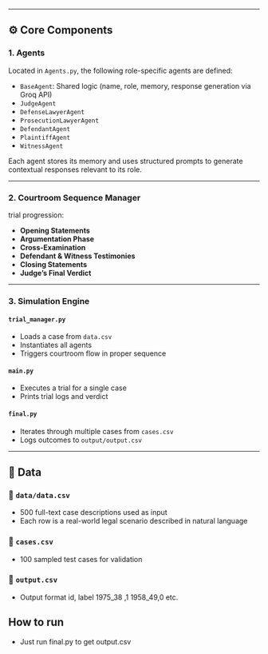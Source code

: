 
---

## ⚙️ Core Components

### 1. **Agents**
Located in `Agents.py`, the following role-specific agents are defined:
- `BaseAgent`: Shared logic (name, role, memory, response generation via Groq API)
- `JudgeAgent`
- `DefenseLawyerAgent`
- `ProsecutionLawyerAgent`
- `DefendantAgent`
- `PlaintiffAgent`
- `WitnessAgent`

Each agent stores its memory and uses structured prompts to generate contextual responses relevant to its role.

---

### 2. **Courtroom Sequence Manager**
trial progression:
- **Opening Statements**
- **Argumentation Phase**
- **Cross-Examination**
- **Defendant & Witness Testimonies**
- **Closing Statements**
- **Judge’s Final Verdict**

---

### 3. **Simulation Engine**
#### `trial_manager.py`
- Loads a case from `data.csv`
- Instantiates all agents
- Triggers courtroom flow in proper sequence

#### `main.py`
- Executes a trial for a single case
- Prints trial logs and verdict

#### `final.py`
- Iterates through multiple cases from `cases.csv`
- Logs outcomes to `output/output.csv`

---

## 🧪 Data

### 📄 `data/data.csv`
- 500 full-text case descriptions used as input
- Each row is a real-world legal scenario described in natural language

### 📄 `cases.csv`
- 100 sampled test cases for validation

### 📄 `output.csv`
- Output format
id, label
1975_38 ,1
1958_49,0
etc.


## How to run
- Just run final.py to get output.csv
